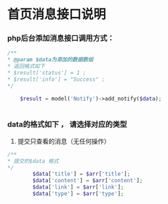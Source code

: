 # 首页消息接口说明

### php后台添加消息接口调用方式：
```` php
/**
* @param $data为添加的数据数组
* 返回格式如下
* $result['status'] = 1 ; 
* $result['info'] = "Success" ; 
*/ 

    $result = model('Notify')->add_notify($data);
 
````


### data的格式如下 ， 请选择对应的类型
1. 提交只查看的消息（无任何操作）

```` php
/** 
* 提交的$data 格式  
*/
        $data['title'] = $arr['title'];  
        $data['content'] = $arr['content'];
        $data['link'] = $arr['link'];
        $data['type'] = $arr['type']; 
```` 